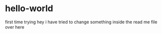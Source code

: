 # hello-world
first time trying
hey i have tried to change something inside the read me file over here
